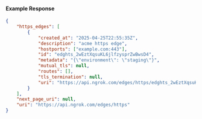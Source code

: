 <!-- Code generated for API Clients. DO NOT EDIT. -->

#### Example Response

```json
{
	"https_edges": [
		{
			"created_at": "2025-04-25T22:55:35Z",
			"description": "acme https edge",
			"hostports": ["example.com:443"],
			"id": "edghts_2wEztXqsuKL6jlfzysprZwBwsD4",
			"metadata": "{\"environment\": \"staging\"}",
			"mutual_tls": null,
			"routes": [],
			"tls_termination": null,
			"uri": "https://api.ngrok.com/edges/https/edghts_2wEztXqsuKL6jlfzysprZwBwsD4"
		}
	],
	"next_page_uri": null,
	"uri": "https://api.ngrok.com/edges/https"
}
```
